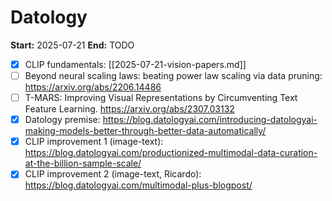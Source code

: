 # Datology

**Start:** 2025-07-21
**End:** TODO

- [X] CLIP fundamentals: [[2025-07-21-vision-papers.md]]
- [ ] Beyond neural scaling laws: beating power law scaling via data pruning: <https://arxiv.org/abs/2206.14486>
- [ ] T-MARS: Improving Visual Representations by Circumventing Text Feature Learning. <https://arxiv.org/abs/2307.03132>
- [X] Datology premise: <https://blog.datologyai.com/introducing-datologyai-making-models-better-through-better-data-automatically/>
- [X] CLIP improvement 1 (image-text): <https://blog.datologyai.com/productionized-multimodal-data-curation-at-the-billion-sample-scale/>
- [X] CLIP improvement 2 (image-text, Ricardo): <https://blog.datologyai.com/multimodal-plus-blogpost/>
